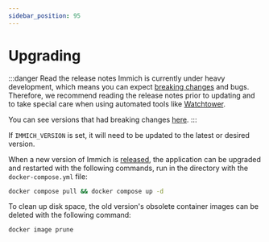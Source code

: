 ```yaml
---
sidebar_position: 95
---
```


# Upgrading

:::danger Read the release notes
Immich is currently under heavy development, which means you can expect [breaking changes][breaking] and bugs. Therefore, we recommend reading the release notes prior to updating and to take special care when using automated tools like [Watchtower][watchtower].

You can see versions that had breaking changes [here][breaking].
:::

If `IMMICH_VERSION` is set, it will need to be updated to the latest or desired version.

When a new version of Immich is [released][releases], the application can be upgraded and restarted with the following commands, run in the directory with the `docker-compose.yml` file:

```bash title="Upgrade and restart Immich"
docker compose pull && docker compose up -d
```

To clean up disk space, the old version's obsolete container images can be deleted with the following command:

```bash title="Clean up unused Docker images"
docker image prune
```

[compose-file]: https://github.com/immich-app/immich/releases/latest/download/docker-compose.yml
[env-file]: https://github.com/immich-app/immich/releases/latest/download/example.env
[watchtower]: https://containrrr.dev/watchtower/
[breaking]: https://github.com/immich-app/immich/discussions?discussions_q=label%3Achangelog%3Abreaking-change+sort%3Adate_created
[container-auth]: https://docs.github.com/en/packages/working-with-a-github-packages-registry/working-with-the-container-registry#authenticating-to-the-container-registry
[releases]: https://github.com/immich-app/immich/releases

